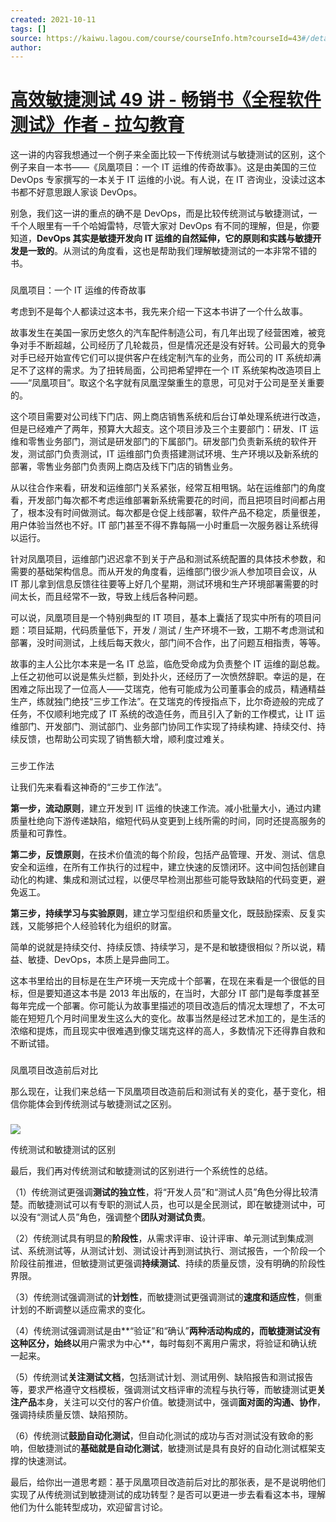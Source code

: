 ```yaml
---
created: 2021-10-11
tags: []
source: https://kaiwu.lagou.com/course/courseInfo.htm?courseId=43#/detail/pc?id=1585
author: 
---
```


# [高效敏捷测试 49 讲 - 畅销书《全程软件测试》作者 - 拉勾教育](https://kaiwu.lagou.com/course/courseInfo.htm?courseId=43#/detail/pc?id=1585)


这一讲的内容我想通过一个例子来全面比较一下传统测试与敏捷测试的区别，这个例子来自一本书——《凤凰项目：一个 IT 运维的传奇故事》。这是由美国的三位 DevOps 专家撰写的一本关于 IT 运维的小说。有人说，在 IT 咨询业，没读过这本书都不好意思跟人家谈 DevOps。  

别急，我们这一讲的重点的确不是 DevOps，而是比较传统测试与敏捷测试，一千个人眼里有一千个哈姆雷特，尽管大家对 DevOps 有不同的理解，但是，你要知道，**DevOps 其实是敏捷开发向 IT 运维的自然延伸，它的原则和实践与敏捷开发是一致的**。从测试的角度看，这也是帮助我们理解敏捷测试的一本非常不错的书。

### 

凤凰项目：一个 IT 运维的传奇故事

考虑到不是每个人都读过这本书，我先来介绍一下这本书讲了一个什么故事。

故事发生在美国一家历史悠久的汽车配件制造公司，有几年出现了经营困难，被竞争对手不断超越，公司经历了几轮裁员，但是情况还是没有好转。公司最大的竞争对手已经开始宣传它们可以提供客户在线定制汽车的业务，而公司的 IT 系统却满足不了这样的需求。为了扭转局面，公司把希望押在一个 IT 系统架构改造项目上——“凤凰项目”。取这个名字就有凤凰涅槃重生的意思，可见对于公司是至关重要的。

这个项目需要对公司线下门店、网上商店销售系统和后台订单处理系统进行改造，但是已经难产了两年，预算大大超支。这个项目涉及三个主要部门：研发、IT 运维和零售业务部门，测试是研发部门的下属部门。研发部门负责新系统的软件开发，测试部门负责测试，IT 运维部门负责搭建测试环境、生产环境以及新系统的部署，零售业务部门负责网上商店及线下门店的销售业务。

从以往合作来看，研发和运维部门关系紧张，经常互相甩锅。站在运维部门的角度看，开发部门每次都不考虑运维部署新系统需要花的时间，而且把项目时间都占用了，根本没有时间做测试。每次都是仓促上线部署，软件产品不稳定，质量很差，用户体验当然也不好。IT 部门甚至不得不靠每隔一小时重启一次服务器让系统得以运行。

针对凤凰项目，运维部门迟迟拿不到关于产品和测试系统配置的具体技术参数，和需要的基础架构信息。而从开发的角度看，运维部门很少派人参加项目会议，从 IT 那儿拿到信息反馈往往要等上好几个星期，测试环境和生产环境部署需要的时间太长，而且经常不一致，导致上线后各种问题。

可以说，凤凰项目是一个特别典型的 IT 项目，基本上囊括了现实中所有的项目问题：项目延期，代码质量低下，开发 / 测试 / 生产环境不一致，工期不考虑测试和部署，没时间测试，上线后每天救火，部门间不合作，出了问题互相指责，等等。

故事的主人公比尔本来是一名 IT 总监，临危受命成为负责整个 IT 运维的副总裁。上任之初他可以说是焦头烂额，到处扑火，还经历了一次愤然辞职。幸运的是，在困难之际出现了一位高人——艾瑞克，他有可能成为公司董事会的成员，精通精益生产，练就独门绝技“三步工作法”。在艾瑞克的传授指点下，比尔奇迹般的完成了任务，不仅顺利地完成了 IT 系统的改造任务，而且引入了新的工作模式，让 IT 运维部门、开发部门、测试部门、业务部门协同工作实现了持续构建、持续交付、持续反馈，也帮助公司实现了销售额大增，顺利度过难关。

### 

三步工作法

让我们先来看看这神奇的“三步工作法”。

**第一步，流动原则**，建立开发到 IT 运维的快速工作流。减小批量大小，通过内建质量杜绝向下游传递缺陷，缩短代码从变更到上线所需的时间，同时还提高服务的质量和可靠性。

**第二步，反馈原则**，在技术价值流的每个阶段，包括产品管理、开发、测试、信息安全和运维，在所有工作执行的过程中，建立快速的反馈闭环。这中间包括创建自动化的构建、集成和测试过程，以便尽早检测出那些可能导致缺陷的代码变更，避免返工。

**第三步，持续学习与实验原则**，建立学习型组织和质量文化，既鼓励探索、反复实践，又能够把个人经验转化为组织的财富。

简单的说就是持续交付、持续反馈、持续学习，是不是和敏捷很相似？所以说，精益、敏捷、DevOps，本质上是异曲同工。

这本书里给出的目标是在生产环境一天完成十个部署，在现在来看是一个很低的目标，但是要知道这本书是 2013 年出版的，在当时，大部分 IT 部门是每季度甚至每年完成一个部署。你可能认为故事里描述的项目改造后的情况太理想了，不太可能在短短几个月时间里发生这么大的变化。故事当然是经过艺术加工的，是生活的浓缩和提炼，而且现实中很难遇到像艾瑞克这样的高人，多数情况下还得靠自救和不断试错。

### 

凤凰项目改造前后对比

那么现在，让我们来总结一下凤凰项目改造前后和测试有关的变化，基于变化，相信你能体会到传统测试与敏捷测试之区别。

### 

![](https://s0.lgstatic.com/i/image3/M01/6A/69/CgpOIF5U_aqAU2S_AAhDX6e2DEQ785.png)

传统测试和敏捷测试的区别

最后，我们再对传统测试和敏捷测试的区别进行一个系统性的总结。

（1）传统测试更强调**测试的独立性**，将“开发人员”和“测试人员”角色分得比较清楚。而敏捷测试可以有专职的测试人员，也可以是全民测试，即在敏捷测试中，可以没有“测试人员”角色，强调整个**团队对测试负责**。

（2）传统测试具有明显的**阶段性**，从需求评审、设计评审、单元测试到集成测试、系统测试等，从测试计划、测试设计再到测试执行、测试报告，一个阶段一个阶段往前推进，但敏捷测试更强调**持续测试**、持续的质量反馈，没有明确的阶段性界限。

（3）传统测试强调测试的**计划性**，而敏捷测试更强调测试的**速度和适应性**，侧重计划的不断调整以适应需求的变化。

（4）传统测试强调测试是由**“验证”和“确认”**两种活动构成的，而敏捷测试没有这种区分，始终以**用户需求为中心**，每时每刻不离用户需求，将验证和确认统一起来。

（5）传统测试**关注测试文档**，包括测试计划、测试用例、缺陷报告和测试报告等，要求严格遵守文档模板，强调测试文档评审的流程与执行等，而敏捷测试更**关注产品**本身，关注可以交付的客户价值。敏捷测试中，强调**面对面的沟通、协作**，强调持续质量反馈、缺陷预防。

（6）传统测试**鼓励自动化测试**，但自动化测试的成功与否对测试没有致命的影响，但敏捷测试的**基础就是自动化测试**，敏捷测试是具有良好的自动化测试框架支撑的快速测试。

最后，给你出一道思考题：基于凤凰项目改造前后对比的那张表，是不是说明他们实现了从传统测试到敏捷测试的成功转型？是否可以更进一步去看看这本书，理解他们为什么能转型成功，欢迎留言讨论。
